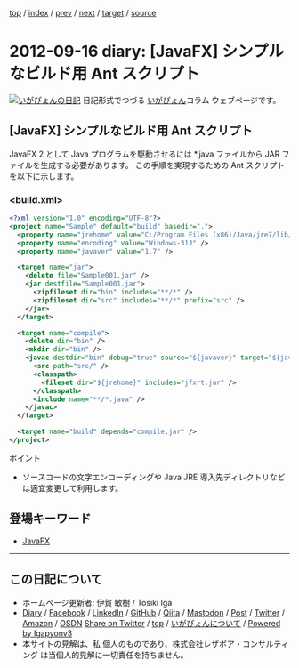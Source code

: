 [top](../index.html) 
 / [index](index.html) 
 / [prev](ig120915.html) 
 / [next](ig120917.html) 
 / [target](https://www.igapyon.jp/igapyon/diary/2012/ig120916.html) 
 / [source](https://github.com/igapyon/diary/blob/master/2012/ig120916.src.md) 

2012-09-16 diary: [JavaFX] シンプルなビルド用 Ant スクリプト
=====================================================================================================
[![いがぴょんの日記](https://www.igapyon.jp/igapyon/diary/images/iga202308_128.jpg "いがぴょん")](https://www.igapyon.jp/igapyon/diary/memo/memoigapyon.html) 日記形式でつづる [いがぴょん](https://www.igapyon.jp/igapyon/diary/memo/memoigapyon.html)コラム ウェブページです。

## [JavaFX] シンプルなビルド用 Ant スクリプト

JavaFX 2 として Java プログラムを駆動させるには *.java ファイルから JAR ファイルを生成する必要があります。
この手順を実現するための Ant スクリプトを以下に示します。

### <build.xml>


```xml
<?xml version="1.0" encoding="UTF-8"?>
<project name="Sample" default="build" basedir=".">
  <property name="jrehome" value="C:/Program Files (x86)/Java/jre7/lib/" />
  <property name="encoding" value="Windows-31J" />
  <property name="javaver" value="1.7" />

  <target name="jar">
    <delete file="Sample001.jar" />
    <jar destfile="Sample001.jar">
      <zipfileset dir="bin" includes="**/*" />
      <zipfileset dir="src" includes="**/*" prefix="src" />
    </jar>
  </target>

  <target name="compile">
    <delete dir="bin" />
    <mkdir dir="bin" />
    <javac destdir="bin" debug="true" source="${javaver}" target="${javaver}" fork="true" encoding="${encoding}">
      <src path="src/" />
      <classpath>
        <fileset dir="${jrehome}" includes="jfxrt.jar" />
      </classpath>
      <include name="**/*.java" />
    </javac>
  </target>

  <target name="build" depends="compile,jar" />
</project>
```

ポイント

* ソースコードの文字エンコーディングや Java JRE 導入先ディレクトリなどは適宜変更して利用します。

## 登場キーワード

* [JavaFX](../keyword/javafx.html)

----------------------------------------------------------------------------------------------------

## この日記について

* ホームページ更新者: 伊賀 敏樹 / Tosiki Iga
* [Diary](https://www.igapyon.jp/igapyon/diary/) / [Facebook](https://www.facebook.com/igapyon) / [LinkedIn](https://www.linkedin.com/in/toshikiiga) / [GitHub](https://github.com/igapyon) / [Qiita](https://qiita.com/igapyon) / [Mastodon](https://social.vivaldi.net/@igapyon) / [Post](https://post.news/igapyon) / [Twitter](https://twitter.com/ToshikiIga) / [Amazon](https://www.amazon.co.jp/%E4%BC%8A%E8%B3%80-%E6%95%8F%E6%A8%B9/e/B004LTQWCQ) / [OSDN](https://ja.osdn.net/users/iga/)
[Share on Twitter](https://twitter.com/intent/tweet?hashtags=igapyon%2Cdiary%2C%E3%81%84%E3%81%8C%E3%81%B4%E3%82%87%E3%82%93%2CJavaFX&text=%5BJavaFX%5D+%E3%82%B7%E3%83%B3%E3%83%97%E3%83%AB%E3%81%AA%E3%83%93%E3%83%AB%E3%83%89%E7%94%A8+Ant+%E3%82%B9%E3%82%AF%E3%83%AA%E3%83%97%E3%83%88&url=https%3A%2F%2Fwww.igapyon.jp%2Figapyon%2Fdiary%2F2012%2Fig120916.html) / [top](../index.html) / [いがぴょんについて](https://www.igapyon.jp/igapyon/diary/memo/memoigapyon.html) / [Powered by Igapyonv3](https://github.com/igapyon/igapyonv3)
* 本サイトの見解は、私 個人のものであり、株式会社レザボア・コンサルティング は当個人的見解に一切責任を持ちません。 

